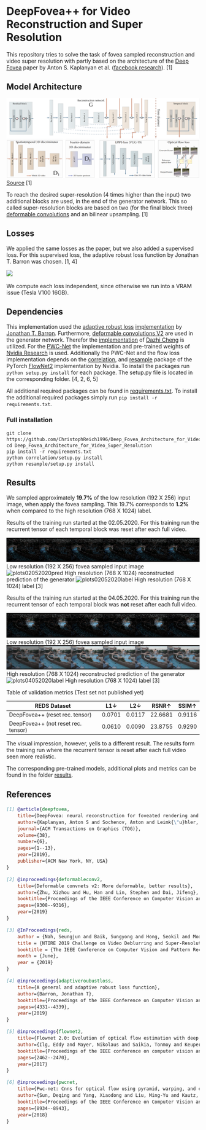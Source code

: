 # DeepFovea++ for Video Reconstruction and Super Resolution

This repository tries to solve the task of fovea sampled reconstruction and video super resolution with partly based on the
architecture of the [Deep Fovea](https://research.fb.com/wp-content/uploads/2019/11/DeepFovea-Neural-Reconstruction-for-Foveated-Rendering-and-Video-Compression-using-Learned-Statistics-of-Natural-Videos.pdf?) 
paper by Anton S. Kaplanyan et al. ([facebook research](https://research.fb.com/)). [1]

## Model Architecture

![Generator model](img/g_model.png)
![Losses](img/losses.png)
[Source](https://github.com/facebookresearch/DeepFovea) [1]

To reach the desired super-resolution (4 times higher than the input) two additional blocks are used, in the end of the 
generator network. This so called super-resolution blocks are based on two (for the final block three) 
[deformable convolutions](https://arxiv.org/abs/1811.11168) and an bilinear upsampling. [1]

## Losses

We applied the same losses as the paper, but we also added a supervised loss. For this supervised loss, the adaptive 
robust loss function by Jonathan T. Barron was chosen. [1, 4]

<img src="https://render.githubusercontent.com/render/math?math=L_{G}=w_{sv}\cdot L_{sv} %2B w_{LPIPS}\cdot L_{LPIPS} %2B w_{flow}\cdot L_{flow} %2B w_{adv}\cdot L_{adv}">

We compute each loss independent, since otherwise we run into a VRAM issue (Tesla V100 16GB).

## Dependencies

This implementation used the [adaptive robust loss](https://arxiv.org/abs/1701.03077) 
[implementation](https://github.com/jonbarron/robust_loss_pytorch) 
by [Jonathan T. Barron](https://github.com/jonbarron/robust_loss_pytorch). Furthermore, 
[deformable convolutions V2](https://arxiv.org/abs/1811.11168) are used in the generator network. 
Therefor the [implementation](https://github.com/chengdazhi/Deformable-Convolution-V2-PyTorch/tree/pytorch_1.0.0) 
of [Dazhi Cheng](https://github.com/chengdazhi) is utilized.
For the [PWC-Net](https://github.com/NVlabs/PWC-Net/tree/master/PyTorch) 
the implementation and pre-trained weights of [Nvidia Research](https://github.com/NVlabs) is used. 
Additionally the PWC-Net and the flow loss implementation depends on the 
[correlation](https://github.com/NVIDIA/flownet2-pytorch/tree/master/networks/correlation_package), and 
[resample](https://github.com/NVIDIA/flownet2-pytorch/tree/master/networks/resample2d_package) package 
of the PyTorch [FlowNet2](https://github.com/NVIDIA/flownet2-pytorch/tree/master/networks) 
implementation by Nvidia. To install the packages run `python setup.py install` for each package. The setup.py file
is located in the corresponding folder. [4, 2, 6, 5]

All additional required packages can be found in [requirements.txt](requirements.txt).
To install the additional required packages simply run `pip install -r requirements.txt`.

### Full installation

```shell script
git clone https://github.com/ChristophReich1996/Deep_Fovea_Architecture_for_Video_Super_Resolution
cd Deep_Fovea_Architecture_for_Video_Super_Resolution
pip install -r requirements.txt
python correlation/setup.py install
python resample/setup.py install
```

## Results

We sampled approximately **19.7%** of the low resolution (192 X 256) input image, when apply the fovea sampling. This 19.7% 
corresponds to **1.2%** when compared to the high resolution (768 X 1024) label.

Results of the training run started at the 02.05.2020. For this training run the recurrent tensor of each temporal block 
was reset after each full video.

![plots02052020input](results/2020-05-02/plots/input_220_2020-05-04%2011_17_59.593499.png)
Low resolution (192 X 256) fovea sampled input image
![plots02052020pred](results/2020-05-02/plots/prediction_220_2020-05-04%2011_17_55.343509.png)
High resolution (768 X 1024) reconstructed prediction of the generator
![plots02052020label](results/2020-05-02/plots/label_220_2020-05-04%2011_17_57.695080.png)
High resolution (768 X 1024) label [3]

Results of the training run started at the 04.05.2020. For this training run the recurrent tensor of each temporal block 
was **not** reset after each full video.

![plots04052020input](results/2020-05-04/plots/input_220_2020-05-06%2009_57_22.436760.png)
Low resolution (192 X 256) fovea sampled input image
![plots04052020pred](results/2020-05-04/plots/prediction_220_2020-05-06%2009_57_18.378952.png)
High resolution (768 X 1024) reconstructed prediction of the generator
![plots04052020label](results/2020-05-04/plots/label_220_2020-05-06%2009_57_20.556501.png)
High resolution (768 X 1024) label [3]

Table of validation metrics (Test set not published yet)

|REDS Dataset|L1&darr;|L2&darr;|RSNR&uarr;|SSIM&uarr;|
| ------------- |-------------|-------------|-------------|-------------|
|DeepFovea++ (reset rec. tensor)|0.0701|0.0117|22.6681|0.9116|
|DeepFovea++ (not reset rec. tensor)|0.0610|0.0090|23.8755|0.9290|

The visual impression, however, yells to a different result. The results form the training run where the recurrent 
tensor is reset after each full video seen more realistic.

The corresponding pre-trained models, additional plots and metrics can be found in the folder 
[results](results).

## References

```bibtex
[1] @article{deepfovea,
    title={DeepFovea: neural reconstruction for foveated rendering and video compression using learned statistics of natural videos},
    author={Kaplanyan, Anton S and Sochenov, Anton and Leimk{\"u}hler, Thomas and Okunev, Mikhail and Goodall, Todd and Rufo, Gizem},
    journal={ACM Transactions on Graphics (TOG)},
    volume={38},
    number={6},
    pages={1--13},
    year={2019},
    publisher={ACM New York, NY, USA}
}
```

```bibtex
[2] @inproceedings{deformableconv2,
    title={Deformable convnets v2: More deformable, better results},
    author={Zhu, Xizhou and Hu, Han and Lin, Stephen and Dai, Jifeng},
    booktitle={Proceedings of the IEEE Conference on Computer Vision and Pattern Recognition},
    pages={9308--9316},
    year={2019}
}
```

```bibtex
[3] @InProceedings{reds,
    author = {Nah, Seungjun and Baik, Sungyong and Hong, Seokil and Moon, Gyeongsik and Son, Sanghyun and Timofte, Radu and Lee, Kyoung Mu},
    title = {NTIRE 2019 Challenge on Video Deblurring and Super-Resolution: Dataset and Study},
    booktitle = {The IEEE Conference on Computer Vision and Pattern Recognition (CVPR) Workshops},
    month = {June},
    year = {2019}
}
```

```bibtex
[4] @inproceedings{adaptiveroubustloss,
    title={A general and adaptive robust loss function},
    author={Barron, Jonathan T},
    booktitle={Proceedings of the IEEE Conference on Computer Vision and Pattern Recognition},
    pages={4331--4339},
    year={2019}
}
```

```bibtex
[5] @inproceedings{flownet2,
    title={Flownet 2.0: Evolution of optical flow estimation with deep networks},
    author={Ilg, Eddy and Mayer, Nikolaus and Saikia, Tonmoy and Keuper, Margret and Dosovitskiy, Alexey and Brox, Thomas},
    booktitle={Proceedings of the IEEE conference on computer vision and pattern recognition},
    pages={2462--2470},
    year={2017}
}
```

```bibtex
[6] @inproceedings{pwcnet,
    title={Pwc-net: Cnns for optical flow using pyramid, warping, and cost volume},
    author={Sun, Deqing and Yang, Xiaodong and Liu, Ming-Yu and Kautz, Jan},
    booktitle={Proceedings of the IEEE Conference on Computer Vision and Pattern Recognition},
    pages={8934--8943},
    year={2018}
}
```
